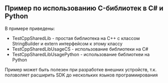 ## Пример по использованию C-библиотек в C# и Python

В примере приведены:

- TestCppSharedLib - простая библиотека на C++ с классом StringBuilder и extern интерфейсом к этому классу
- TestCppSharedLibUsageCS - использование библиотеки на C#
- TestCppSharedLibUsagePython - использование библиоткеи на Python

Пример может быть полезен при разработке внешних устройств, т.к. ползволяет расширить SDK до нескольких языков програмиирования